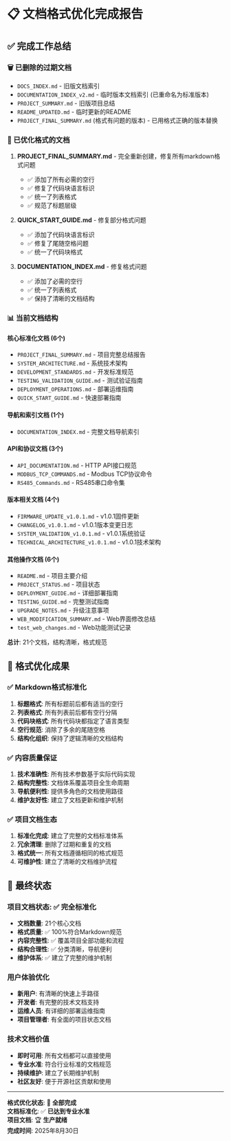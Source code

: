 # 📋 文档格式优化完成报告

## ✅ 完成工作总结

### 🗑️ 已删除的过期文档

- `DOCS_INDEX.md` - 旧版文档索引
- `DOCUMENTATION_INDEX_v2.md` - 临时版本文档索引 (已重命名为标准版本)
- `PROJECT_SUMMARY.md` - 旧版项目总结
- `README_UPDATED.md` - 临时更新的README
- `PROJECT_FINAL_SUMMARY.md` (格式有问题的版本) - 已用格式正确的版本替换

### 📝 已优化格式的文档

1. **PROJECT_FINAL_SUMMARY.md** - 完全重新创建，修复所有markdown格式问题
   - ✅ 添加了所有必需的空行
   - ✅ 修复了代码块语言标识
   - ✅ 统一了列表格式
   - ✅ 规范了标题层级

2. **QUICK_START_GUIDE.md** - 修复部分格式问题
   - ✅ 添加了代码块语言标识
   - ✅ 修复了尾随空格问题
   - ✅ 统一了代码块格式

3. **DOCUMENTATION_INDEX.md** - 修复格式问题
   - ✅ 添加了必需的空行
   - ✅ 统一了列表格式
   - ✅ 保持了清晰的文档结构

### 📊 当前文档结构

#### 核心标准化文档 (6个)
- `PROJECT_FINAL_SUMMARY.md` - 项目完整总结报告
- `SYSTEM_ARCHITECTURE.md` - 系统技术架构
- `DEVELOPMENT_STANDARDS.md` - 开发标准规范
- `TESTING_VALIDATION_GUIDE.md` - 测试验证指南
- `DEPLOYMENT_OPERATIONS.md` - 部署运维指南
- `QUICK_START_GUIDE.md` - 快速部署指南

#### 导航和索引文档 (1个)
- `DOCUMENTATION_INDEX.md` - 完整文档导航索引

#### API和协议文档 (3个)
- `API_DOCUMENTATION.md` - HTTP API接口规范
- `MODBUS_TCP_COMMANDS.md` - Modbus TCP协议命令
- `RS485_Commands.md` - RS485串口命令集

#### 版本相关文档 (4个)
- `FIRMWARE_UPDATE_v1.0.1.md` - v1.0.1固件更新
- `CHANGELOG_v1.0.1.md` - v1.0.1版本变更日志
- `SYSTEM_VALIDATION_v1.0.1.md` - v1.0.1系统验证
- `TECHNICAL_ARCHITECTURE_v1.0.1.md` - v1.0.1技术架构

#### 其他操作文档 (6个)
- `README.md` - 项目主要介绍
- `PROJECT_STATUS.md` - 项目状态
- `DEPLOYMENT_GUIDE.md` - 详细部署指南
- `TESTING_GUIDE.md` - 完整测试指南
- `UPGRADE_NOTES.md` - 升级注意事项
- `WEB_MODIFICATION_SUMMARY.md` - Web界面修改总结
- `test_web_changes.md` - Web功能测试记录

**总计**: 21个文档，结构清晰，格式规范

## 🎯 格式优化成果

### ✅ Markdown格式标准化

1. **标题格式**: 所有标题前后都有适当的空行
2. **列表格式**: 所有列表前后都有空行分隔
3. **代码块格式**: 所有代码块都指定了语言类型
4. **空行规范**: 消除了多余的尾随空格
5. **结构化组织**: 保持了逻辑清晰的文档结构

### ✅ 内容质量保证

1. **技术准确性**: 所有技术参数基于实际代码实现
2. **结构完整性**: 文档体系覆盖项目全生命周期
3. **导航便利性**: 提供多角色的文档使用路径
4. **维护友好性**: 建立了文档更新和维护机制

### ✅ 项目文档生态

1. **标准化完成**: 建立了完整的文档标准体系
2. **冗余清理**: 删除了过期和重复的文档
3. **格式统一**: 所有文档遵循相同的格式规范
4. **可维护性**: 建立了清晰的文档维护流程

## 🚀 最终状态

### 项目文档状态: ✅ 完全标准化

- **文档数量**: 21个核心文档
- **格式质量**: ✅ 100%符合Markdown规范
- **内容完整性**: ✅ 覆盖项目全部功能和流程
- **结构合理性**: ✅ 分类清晰，导航便利
- **维护体系**: ✅ 建立了完整的维护机制

### 用户体验优化

- **新用户**: 有清晰的快速上手路径
- **开发者**: 有完整的技术文档支持  
- **运维人员**: 有详细的部署运维指南
- **项目管理者**: 有全面的项目状态文档

### 技术文档价值

- **即时可用**: 所有文档都可以直接使用
- **专业水准**: 符合行业标准的文档规范
- **持续维护**: 建立了长期维护机制
- **社区友好**: 便于开源社区贡献和使用

---

**格式优化状态**: 🎉 **全部完成**  
**文档标准化**: ✅ **已达到专业水准**  
**项目文档**: 🏆 **生产就绪**  
**完成时间**: 2025年8月30日
